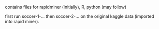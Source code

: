 contains files for rapidminer (initially), R, python (may follow)

first run soccer-1-... then soccer-2-... on the original kaggle data (imported into rapid miner).
